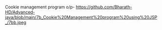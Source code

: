 Cookie management program o/p- https://github.com/Bharath-HD/Advanced-java/blob/main/7b_Cookie%20Management%20program%20using%20JSP_/7bb.jpeg
